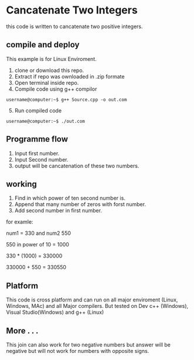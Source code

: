 # Cancatenate Two Integers
this code is written to cancatenate two positive integers. 

## compile and deploy
This example is for Linux Enviroment.
1) clone or download this repo.
2) Extract if repo was ownloaded in .zip formate
3) Open terminal inside repo.
4) Compile code using g++ compilor
```console 
username@computer:~$ g++ Source.cpp -o out.com 
```
5) Run compiled code
```console 
username@computer:~$ ./out.com 
```
## Programme flow
1) Input first number.
2) Input Second number.
3) output will be cancatenation of these two numbers.

## working 
1) Find in which power of ten second number is.
2) Append that many number of zeros with forst number.
3) Add second number in first number.

for examle:

num1 = 330 and num2 550

550 in power of 10 = 1000

330 * (1000) = 330000

330000 + 550 = 330550

## Platform
This code is cross platform and can run on all major enviroment (Linux, Windows, MAc) and all Major compilers.
But tested on Dev c++ (Windows), Visual Studio(Windows) and g++ (Linux)

## More . . .
This join can also work for two negative numbers but answer will be negative but will not work for numbers with opposite signs.
